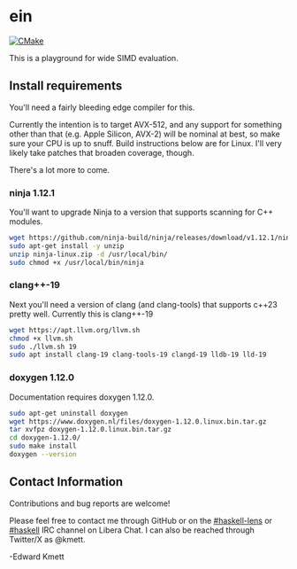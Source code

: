 # ein

[![CMake](https://github.com/ekmett/ein/actions/workflows/cmake.yml/badge.svg)](https://github.com/ekmett/ein/actions/workflows/cmake.yml)

This is a playground for wide SIMD evaluation.

## Install requirements

You'll need a fairly bleeding edge compiler for this.

Currently the intention is to target AVX-512, and any support for something other than that (e.g. Apple Silicon, AVX-2)
will be nominal at best, so make sure your CPU is up to snuff. Build instructions below are for Linux. I'll very likely
take patches that broaden coverage, though.

There's a lot more to come.

### ninja 1.12.1

You'll want to upgrade Ninja to a version that supports scanning for C++ modules.

```bash
wget https://github.com/ninja-build/ninja/releases/download/v1.12.1/ninja-linux.zip
sudo apt-get install -y unzip
unzip ninja-linux.zip -d /usr/local/bin/
sudo chmod +x /usr/local/bin/ninja
```

### clang++-19

Next you'll need a version of clang (and clang-tools) that supports c++23 pretty well. Currently this is clang++-19

```bash
wget https://apt.llvm.org/llvm.sh
chmod +x llvm.sh
sudo ./llvm.sh 19
sudo apt install clang-19 clang-tools-19 clangd-19 lldb-19 lld-19
```

### doxygen 1.12.0

Documentation requires doxygen 1.12.0.

```bash
sudo apt-get uninstall doxygen
wget https://www.doxygen.nl/files/doxygen-1.12.0.linux.bin.tar.gz
tar xvfpz doxygen-1.12.0.linux.bin.tar.gz
cd doxygen-1.12.0/
sudo make install
doxygen --version
```

## Contact Information

Contributions and bug reports are welcome!

Please feel free to contact me through GitHub or on the [\#haskell-lens](https://web.libera.chat/#haskell-lens) or [\#haskell](https://web.libera.chat/#haskell) IRC channel on Libera Chat. I can also be reached through Twitter/X as @kmett.

-Edward Kmett
